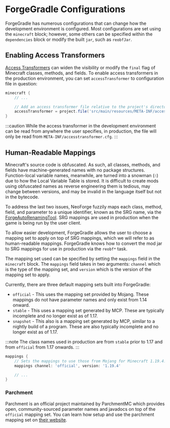 # ForgeGradle Configurations

ForgeGradle has numerous configurations that can change how the development environment is configured. Most configurations are set using the `minecraft` block; however, some others can be specified within the `dependencies` block or modify the built `jar`, such as `reobfJar`.

## Enabling Access Transformers

[Access Transformers][at] can widen the visibility or modify the `final` flag of Minecraft classes, methods, and fields. To enable access transformers in the production environment, you can set `accessTransformer` to configuration file in question:

```gradle
minecraft {
    // ...

    // Add an access transformer file relative to the project's directory
    accessTransformer = project.file('src/main/resources/META-INF/accesstransformer.cfg')
}
```

:::caution
While the access transformer in the development environment can be read from anywhere the user specifies, in production, the file will only be read from `META-INF/accesstransformer.cfg`.
:::

## Human-Readable Mappings

Minecraft's source code is obfuscated. As such, all classes, methods, and fields have machine-generated names with no package structures. Function-local variable names, meanwhile, are turned into a snowman (`☃`) due to how the Local Variable Table is stored. It is difficult to create mods using obfuscated names as reverse engineering them is tedious, may change between versions, and may be invalid in the language itself but not in the bytecode.

To address the last two issues, NeoForge fuzzily maps each class, method, field, and parameter to a unique identifier, known as the SRG name, via the [ForgeAutoRenamingTool][fart]. SRG mappings are used in production when the game is being run by the user client.

To allow easier development, ForgeGradle allows the user to choose a mapping set to apply on top of SRG mappings, which we will refer to as human-readable mappings. ForgeGradle knows how to convert the mod jar to SRG mappings for use in production via the `reobf*` task.

The mapping set used can be specified by setting the `mappings` field in the `minecraft` block. The `mappings` field takes in two arguments: `channel` which is the type of the mapping set, and `version` which is the version of the mapping set to apply.

Currently, there are three default mapping sets built into ForgeGradle:

- `official` - This uses the mapping set provided by Mojang. These mappings do not have parameter names and only exist from 1.14 onward.
- `stable` - This uses a mapping set generated by MCP. These are typically incomplete and no longer exist as of 1.17.
- `snapshot` - This also is a mapping set generated by MCP, similar to a nightly build of a program. These are also typically incomplete and no longer exist as of 1.17.

:::note
The class names used in production are from `stable` prior to 1.17 and from `official` from 1.17 onwards.
:::

```gradle
mappings {
    // Sets the mappings to use those from Mojang for Minecraft 1.19.4.
    mappings channel: 'official', version: '1.19.4'

    // ...
}
```

### Parchment

Parchment is an official project maintained by ParchmentMC which provides open, community-sourced parameter names and javadocs on top of the `official` mapping set. You can learn how setup and use the parchment mapping set on [their website][parchment].

[at]: https://docs.minecraftforge.net/en/latest/advanced/accesstransformers/
[fart]: https://github.com/MinecraftForge/ForgeAutoRenamingTool
[parchment]: https://parchmentmc.org/docs/getting-started

